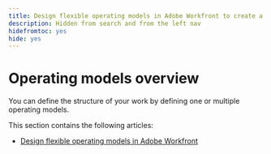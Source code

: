 ```yaml
---
title: Design flexible operating models in Adobe Workfront to create a system of record
description: Hidden from search and from the left nav
hidefromtoc: yes
hide: yes
---
```


# Operating models overview

<!--this is hidden-->

You can define the structure of your work by defining one or multiple operating models. 

This section contains the following articles: 

* [Design flexible operating models in Adobe Workfront](../operating-models/create-work-objects-records-operating-models-alpha-document.md)